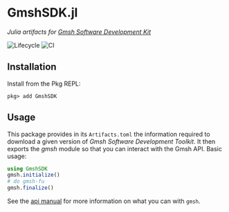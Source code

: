 # GmshSDK.jl
*Julia artifacts for [Gmsh Software Development Kit](https://gmsh.info/#Download)*

![Lifecycle](https://img.shields.io/badge/lifecycle-maturing-blue.svg)
![CI](https://github.com/WaveProp/GmshSDK/workflows/CI/badge.svg?branch=main)

## Installation
Install from the Pkg REPL:
```
pkg> add GmshSDK
```

## Usage

This package provides in its `Artifacts.toml` the information required to download a given version of *Gmsh Software Development Toolkit*. It then exports the *gmsh* module so that you can interact with the Gmsh API. Basic usage:

```julia
using GmshSDK
gmsh.initialize()
# do gmsh-fu
gmsh.finalize()
```

See the [api manual](https://gmsh.info/doc/texinfo/gmsh.html#Gmsh-API) for more information on what you can with `gmsh`.
